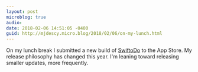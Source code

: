 ```yaml
---
layout: post
microblog: true
audio: 
date: 2018-02-06 14:51:05 -0400
guid: http://mjdescy.micro.blog/2018/02/06/on-my-lunch.html
---
```

On my lunch break I submitted a new build of [SwiftoDo](https://itunes.apple.com/us/app/swiftodo-task-list-for-todo.txt/id1073798440?ls=1&mt=8) to the App Store. My release philosophy has changed this year. I'm leaning toward releasing smaller updates, more frequently.
